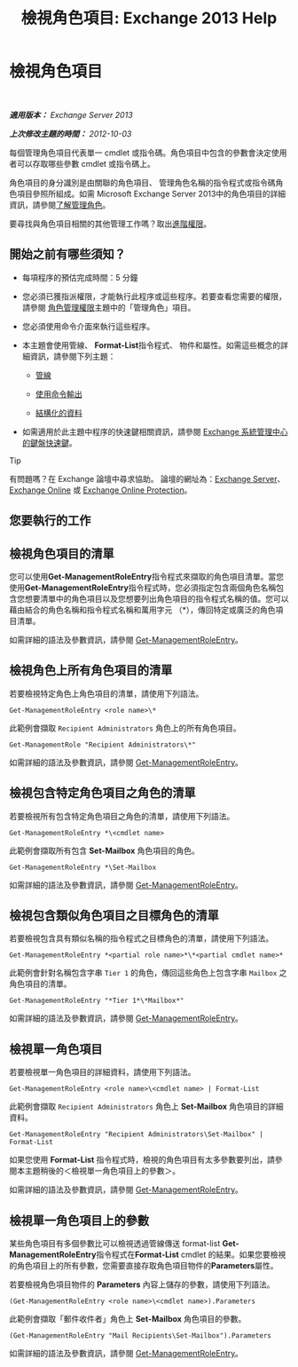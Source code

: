 ﻿---
title: '檢視角色項目: Exchange 2013 Help'
TOCTitle: 檢視角色項目
ms:assetid: d9bb0d14-db59-456c-8f50-a8d7f7323df9
ms:mtpsurl: https://technet.microsoft.com/zh-tw/library/Dd351179(v=EXCHG.150)
ms:contentKeyID: 50474371
ms.date: 05/21/2018
mtps_version: v=EXCHG.150
ms.translationtype: MT
---

# 檢視角色項目

 

_**適用版本：** Exchange Server 2013_

_**上次修改主題的時間：** 2012-10-03_

每個管理角色項目代表單一 cmdlet 或指令碼。角色項目中包含的參數會決定使用者可以存取哪些參數 cmdlet 或指令碼上。

角色項目的身分識別是由關聯的角色項目、 管理角色名稱的指令程式或指令碼角色項目參照所組成。如需 Microsoft Exchange Server 2013中的角色項目的詳細資訊，請參閱[了解管理角色](understanding-management-roles-exchange-2013-help.md)。

要尋找與角色項目相關的其他管理工作嗎？取出[進階權限](advanced-permissions-exchange-2013-help.md)。

## 開始之前有哪些須知？

  - 每項程序的預估完成時間：5 分鐘

  - 您必須已獲指派權限，才能執行此程序或這些程序。若要查看您需要的權限，請參閱 [角色管理權限](role-management-permissions-exchange-2013-help.md)主題中的「管理角色」項目。

  - 您必須使用命令介面來執行這些程序。

  - 本主題會使用管線、 **Format-List**指令程式、 物件和屬性。如需這些概念的詳細資訊，請參閱下列主題：
    
      - [管線](https://technet.microsoft.com/zh-tw/library/aa998260\(v=exchg.150\))
    
      - [使用命令輸出](working-with-command-output-exchange-2013-help.md)
    
      - [結構化的資料](https://technet.microsoft.com/zh-tw/library/aa996386\(v=exchg.150\))

  - 如需適用於此主題中程序的快速鍵相關資訊，請參閱 [Exchange 系統管理中心的鍵盤快速鍵](keyboard-shortcuts-in-the-exchange-admin-center-exchange-online-protection-help.md)。


> [!TIP]  
> 有問題嗎？在 Exchange 論壇中尋求協助。 論壇的網址為：<a href="https://go.microsoft.com/fwlink/p/?linkid=60612">Exchange Server</a>、 <a href="https://go.microsoft.com/fwlink/p/?linkid=267542">Exchange Online</a> 或 <a href="https://go.microsoft.com/fwlink/p/?linkid=285351">Exchange Online Protection</a>。




## 您要執行的工作

## 檢視角色項目的清單

您可以使用**Get-ManagementRoleEntry**指令程式來擷取的角色項目清單。當您使用**Get-ManagementRoleEntry**指令程式時，您必須指定包含兩個角色名稱包含您想要清單中的角色項目以及您想要列出角色項目的指令程式名稱的值。您可以藉由結合的角色名稱和指令程式名稱和萬用字元 （\*），傳回特定或廣泛的角色項目清單。

如需詳細的語法及參數資訊，請參閱 [Get-ManagementRoleEntry](https://technet.microsoft.com/zh-tw/library/dd335210\(v=exchg.150\))。

## 檢視角色上所有角色項目的清單

若要檢視特定角色上角色項目的清單，請使用下列語法。

    Get-ManagementRoleEntry <role name>\*

此範例會擷取 `Recipient Administrators` 角色上的所有角色項目。

    Get-ManagementRole "Recipient Administrators\*"

如需詳細的語法及參數資訊，請參閱 [Get-ManagementRoleEntry](https://technet.microsoft.com/zh-tw/library/dd335210\(v=exchg.150\))。

## 檢視包含特定角色項目之角色的清單

若要檢視所有包含特定角色項目之角色的清單，請使用下列語法。

    Get-ManagementRoleEntry *\<cmdlet name>

此範例會擷取所有包含 **Set-Mailbox** 角色項目的角色。

    Get-ManagementRoleEntry *\Set-Mailbox

如需詳細的語法及參數資訊，請參閱 [Get-ManagementRoleEntry](https://technet.microsoft.com/zh-tw/library/dd335210\(v=exchg.150\))。

## 檢視包含類似角色項目之目標角色的清單

若要檢視包含具有類似名稱的指令程式之目標角色的清單，請使用下列語法。

    Get-ManagementRoleEntry *<partial role name>*\*<partial cmdlet name>*

此範例會針對名稱包含字串 `Tier 1` 的角色，傳回這些角色上包含字串 `Mailbox` 之角色項目的清單。

    Get-ManagementRoleEntry "*Tier 1*\*Mailbox*"

如需詳細的語法及參數資訊，請參閱 [Get-ManagementRoleEntry](https://technet.microsoft.com/zh-tw/library/dd335210\(v=exchg.150\))。

## 檢視單一角色項目

若要檢視單一角色項目的詳細資料，請使用下列語法。

    Get-ManagementRoleEntry <role name>\<cmdlet name> | Format-List

此範例會擷取 `Recipient Administrators` 角色上 **Set-Mailbox** 角色項目的詳細資料。

    Get-ManagementRoleEntry "Recipient Administrators\Set-Mailbox" | Format-List

如果您使用 **Format-List** 指令程式時，檢視的角色項目有太多參數要列出，請參閱本主題稍後的＜檢視單一角色項目上的參數＞。

如需詳細的語法及參數資訊，請參閱 [Get-ManagementRoleEntry](https://technet.microsoft.com/zh-tw/library/dd335210\(v=exchg.150\))。

## 檢視單一角色項目上的參數

某些角色項目有多個參數比可以檢視透過管線傳送 format-list **Get-ManagementRoleEntry**指令程式在**Format-List** cmdlet 的結果。如果您要檢視的角色項目上的所有參數，您需要直接存取角色項目物件的**Parameters**屬性。

若要檢視角色項目物件的 **Parameters** 內容上儲存的參數，請使用下列語法。

    (Get-ManagementRoleEntry <role name>\<cmdlet name>).Parameters

此範例會擷取「郵件收件者」角色上 **Set-Mailbox** 角色項目的參數。

    (Get-ManagementRoleEntry "Mail Recipients\Set-Mailbox").Parameters

如需詳細的語法及參數資訊，請參閱 [Get-ManagementRoleEntry](https://technet.microsoft.com/zh-tw/library/dd335210\(v=exchg.150\))。

